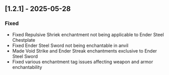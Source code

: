 ## [1.2.1] - 2025-05-28

### Fixed
- Fixed Repulsive Shriek enchantment not being applicable to Ender Steel Chestplate
- Fixed Ender Steel Sword not being enchantable in anvil
- Made Void Strike and Ender Streak enchantments exclusive to Ender Steel Sword
- Fixed various enchantment tag issues affecting weapon and armor enchantability
